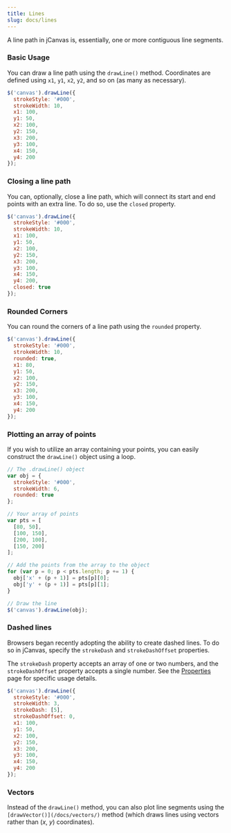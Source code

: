 ```yaml
---
title: Lines
slug: docs/lines
---
```


A line path in jCanvas is, essentially, one or more contiguous line segments.

### Basic Usage

You can draw a line path using the `drawLine()` method. Coordinates are defined using `x1`, `y1`, `x2`, `y2`, and so on (as many as necessary).

```js
$('canvas').drawLine({
  strokeStyle: '#000',
  strokeWidth: 10,
  x1: 100,
  y1: 50,
  x2: 100,
  y2: 150,
  x3: 200,
  y3: 100,
  x4: 150,
  y4: 200
});
```

### Closing a line path

You can, optionally, close a line path, which will connect its start and end points with an extra line. To do so, use the `closed` property.

```js
$('canvas').drawLine({
  strokeStyle: '#000',
  strokeWidth: 10,
  x1: 100,
  y1: 50,
  x2: 100,
  y2: 150,
  x3: 200,
  y3: 100,
  x4: 150,
  y4: 200,
  closed: true
});
```

### Rounded Corners

You can round the corners of a line path using the `rounded` property.

```js
$('canvas').drawLine({
  strokeStyle: '#000',
  strokeWidth: 10,
  rounded: true,
  x1: 80,
  y1: 50,
  x2: 100,
  y2: 150,
  x3: 200,
  y3: 100,
  x4: 150,
  y4: 200
});
```

### Plotting an array of points

If you wish to utilize an array containing your points, you can easily construct the `drawLine()` object using a loop.

```js
// The .drawLine() object
var obj = {
  strokeStyle: '#000',
  strokeWidth: 6,
  rounded: true
};

// Your array of points
var pts = [
  [80, 50],
  [100, 150],
  [200, 100],
  [150, 200]
];

// Add the points from the array to the object
for (var p = 0; p < pts.length; p += 1) {
  obj['x' + (p + 1)] = pts[p][0];
  obj['y' + (p + 1)] = pts[p][1];
}

// Draw the line
$('canvas').drawLine(obj);
```

### Dashed lines

Browsers began recently adopting the ability to create dashed lines. To do so in jCanvas, specify the `strokeDash` and `strokeDashOffset` properties.

The `strokeDash` property accepts an array of one or two numbers, and the `strokeDashOffset` property accepts a single number. See the [Properties](/docs/properties/) page for specific usage details.

```js
$('canvas').drawLine({
  strokeStyle: '#000',
  strokeWidth: 3,
  strokeDash: [5],
  strokeDashOffset: 0,
  x1: 100,
  y1: 50,
  x2: 100,
  y2: 150,
  x3: 200,
  y3: 100,
  x4: 150,
  y4: 200
});
```

### Vectors

Instead of the `drawLine()` method, you can also plot line segments using the `[drawVector()](/docs/vectors/)` method (which draws lines using vectors rather than (_x_, _y_) coordinates).

